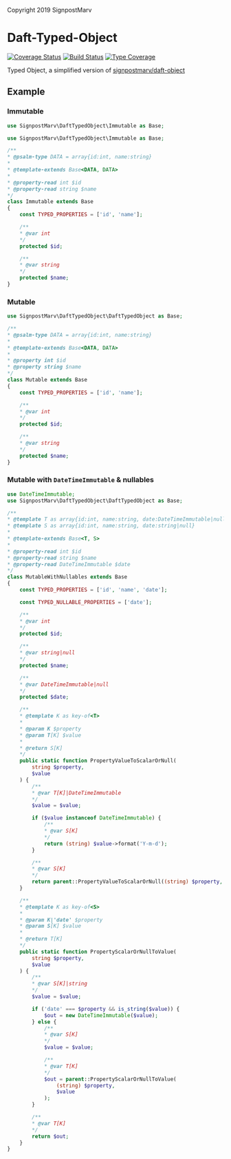 Copyright 2019 SignpostMarv

# Daft-Typed-Object
[![Coverage Status](https://coveralls.io/repos/github/daft-framework/Daft-Typed-Object/badge.svg?branch=master)](https://coveralls.io/github/daft-framework/Daft-Typed-Object?branch=master)
[![Build Status](https://travis-ci.org/daft-framework/Daft-Typed-Object.svg?branch=master)](https://travis-ci.org/daft-framework/Daft-Typed-Object)
[![Type Coverage](https://shepherd.dev/github/daft-framework/Daft-Typed-Object/coverage.svg)](https://shepherd.dev/github/daft-framework/Daft-Typed-Object)

Typed Object, a simplified version of [signpostmarv/daft-object](https://github.com/SignpostMarv/daft-object)

## Example
### Immutable
```php
use SignpostMarv\DaftTypedObject\Immutable as Base;

use SignpostMarv\DaftTypedObject\Immutable as Base;

/**
* @psalm-type DATA = array{id:int, name:string}
*
* @template-extends Base<DATA, DATA>
*
* @property-read int $id
* @property-read string $name
*/
class Immutable extends Base
{
	const TYPED_PROPERTIES = ['id', 'name'];

	/**
	* @var int
	*/
	protected $id;

	/**
	* @var string
	*/
	protected $name;
}
```

### Mutable
```php
use SignpostMarv\DaftTypedObject\DaftTypedObject as Base;

/**
* @psalm-type DATA = array{id:int, name:string}
*
* @template-extends Base<DATA, DATA>
*
* @property int $id
* @property string $name
*/
class Mutable extends Base
{
	const TYPED_PROPERTIES = ['id', 'name'];

	/**
	* @var int
	*/
	protected $id;

	/**
	* @var string
	*/
	protected $name;
}

```

### Mutable with `DateTimeImmutable` & nullables
```php
use DateTimeImmutable;
use SignpostMarv\DaftTypedObject\DaftTypedObject as Base;

/**
* @template T as array{id:int, name:string, date:DateTimeImmutable|null}
* @template S as array{id:int, name:string, date:string|null}
*
* @template-extends Base<T, S>
*
* @property-read int $id
* @property-read string $name
* @property-read DateTimeImmutable $date
*/
class MutableWithNullables extends Base
{
	const TYPED_PROPERTIES = ['id', 'name', 'date'];

	const TYPED_NULLABLE_PROPERTIES = ['date'];

	/**
	* @var int
	*/
	protected $id;

	/**
	* @var string|null
	*/
	protected $name;

	/**
	* @var DateTimeImmutable|null
	*/
	protected $date;

	/**
	* @template K as key-of<T>
	*
	* @param K $property
	* @param T[K] $value
	*
	* @return S[K]
	*/
	public static function PropertyValueToScalarOrNull(
		string $property,
		$value
	) {
		/**
		* @var T[K]|DateTimeImmutable
		*/
		$value = $value;

		if ($value instanceof DateTimeImmutable) {
			/**
			* @var S[K]
			*/
			return (string) $value->format('Y-m-d');
		}

		/**
		* @var S[K]
		*/
		return parent::PropertyValueToScalarOrNull((string) $property, $value);
	}

	/**
	* @template K as key-of<S>
	*
	* @param K|'date' $property
	* @param S[K] $value
	*
	* @return T[K]
	*/
	public static function PropertyScalarOrNullToValue(
		string $property,
		$value
	) {
		/**
		* @var S[K]|string
		*/
		$value = $value;

		if ('date' === $property && is_string($value)) {
			$out = new DateTimeImmutable($value);
		} else {
			/**
			* @var S[K]
			*/
			$value = $value;

			/**
			* @var T[K]
			*/
			$out = parent::PropertyScalarOrNullToValue(
				(string) $property,
				$value
			);
		}

		/**
		* @var T[K]
		*/
		return $out;
	}
}
```
